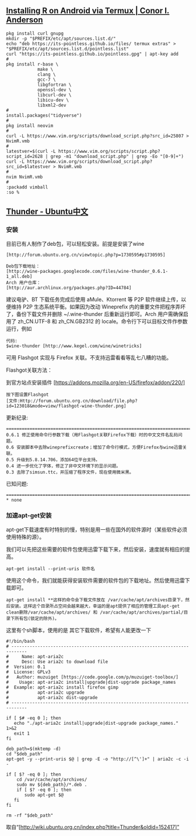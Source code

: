 ## [Installing R on Android via Termux | Conor I. Anderson](https://conr.ca/post/installing-r-on-android-via-termux/)

```
pkg install curl gnupg
mkdir -p "$PREFIX/etc/apt/sources.list.d/"
echo "deb https://its-pointless.github.io/files/ termux extras" > "$PREFIX/etc/apt/sources.list.d/pointless.list"
curl "https://its-pointless.github.io/pointless.gpg" | apt-key add
#
pkg install r-base \
            make \
            clang \
            gcc-7 \
            libgfortran \
            openssl-dev \
            libcurl-dev \
            libicu-dev \
            libxml2-dev
#
install.packages("tidyverse")
#
pkg install neovim
#
curl -L https://www.vim.org/scripts/download_script.php?src_id=25807 > NvimR.vmb
#
latestver=$(curl -L https://www.vim.org/scripts/script.php?script_id=2628 | grep -m1 "download_script.php" | grep -Eo "[0-9]+")
curl -L https://www.vim.org/scripts/download_script.php?src_id=$latestver > NvimR.vmb
#
nvim NvimR.vmb
#
:packadd vimball
:so %
```

## [Thunder - Ubuntu中文](http://wiki.ubuntu.org.cn/Thunder)

### 安装 

目前已有人制作了deb包，可以轻松安装。前提是安装了wine 

    [http://forum.ubuntu.org.cn/viewtopic.php?p=1730595#p1730595]

    Deb包下载地址：
    [http://wine-packages.googlecode.com/files/wine-thunder_0.6.1-1_all.deb]
    Arch 用户仓库：
    [http://aur.archlinux.org/packages.php?ID=44784]
    

建议电驴、BT 下载任务完成后使用 aMule、Ktorrent 等 P2P 软件继续上传，以便维持 P2P 生态系统平衡。如果因为改动 Wineprefix 内的重要文件把程序弄坏了，备份下载文件并删除 ~/.wine-thunder 后重新运行即可。Arch 用户需确保启用了 zh_CN.UTF-8 和 zh_CN.GB2312 的 locale。命令行下可以目标文件作参数运行，例如 

    代码:
    $wine-thunder [http://www.kegel.com/wine/winetricks]
    

可用 Flashgot 实现与 Firefox 关联。不支持迅雷看看等乱七八糟的功能。 

Flashgot关联方法： 

到官方站点安装插件 [https://addons.mozilla.org/en-US/firefox/addon/220/]

    按下图设置Flashgot
    [文件:Http://forum.ubuntu.org.cn/download/file.php?id=123018&mode=view/flashgot-wine-thunder.png]
    

更新纪录: 

    =======================================================================
    0.6.1 修正使用命令行参数下载（用Flashgot关联Firefox下载）时的中文文件名乱码问题。
    0.6 安装脚本中去除wineprefixcreate；增加了命令行模式，方便Firefox与wine迅雷关联。
    0.5 升级到5.8.14.706，添加64位平台支持。
    0.4 进一步优化了字体，修正了非中文环境下的显示问题。
    0.3 去除了simsun.ttc，并压缩了程序文件，现在使用微米黑。
    

已知问题: 

    =======================================================================
    * none
    

### 加速apt-get安装 

apt-get下载速度有时特别的慢，特别是用一些在国外的软件源时（某些软件必须使用特殊的源）。 

我们可以先把这些需要的软件包使用迅雷下载下来，然后安装，速度就有相应的提高。 

    apt-get install --print-uris 软件名
    

使用这个命令，我们就能获得安装软件需要的软件包的下载地址。然后使用迅雷下载即可。 

    apt-get install **这样的命令会下载文件放在 /var/cache/apt/archives目录下，然后安装。这样这个目录所占空间会越来越大，幸运的是apt提供了相应的管理工具apt-get clean删除/var/cache/apt/archives/ 和 /var/cache/apt/archives/partial/目录下所有包(锁定的除外)。
    

这里有个sh脚本，使用的是 其它下载软件，希望有人能更改一下 

    #!/bin/bash
    # ----------------------------------------------------------------------------
    #     Name: apt-aria2c
    #     Desc: Use aria2c to download file 
    #  Version: 0.1
    #  License: GPLv3
    #   Author: muzuiget [https://code.google.com/p/muzuiget-toolbox/]
    #    Usage: apt-aria2c install|upgrade|dist-upgrade package_names
    #  Example: apt-aria2c install firefox gimp
    #           apt-aria2c upgrade
    #           apt-aria2c dist-upgrade
    # ---------------------------------------------------------------------------- 
    
    if [ $# -eq 0 ]; then
       echo "./apt-aria2c install|upgrade|dist-upgrade package_names." 1>&2
       exit 1
    fi
    
    deb_path=$(mktemp -d)
    cd "$deb_path"
    apt-get -y --print-uris $@ | grep -E -o "http://[^\']+" | aria2c -c -i -
    
    if [ $? -eq 0 ]; then
        cd /var/cache/apt/archives/
        sudo mv ${deb_path}/*.deb .
        if [ $? -eq 0 ]; then
           sudo apt-get $@
       fi
    fi
    
    rm -rf "$deb_path"
    

取自“[http://wiki.ubuntu.org.cn/index.php?title=Thunder&oldid=152417]”


